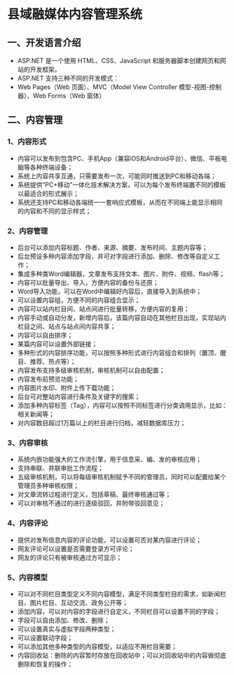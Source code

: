 # 县域融媒体内容管理系统
## 一、开发语言介绍
* ASP.NET 是一个使用 HTML、CSS、JavaScript 和服务器脚本创建网页和网站的开发框架。
* ASP.NET 支持三种不同的开发模式：
* Web Pages（Web 页面）、MVC（Model View Controller 模型-视图-控制器）、Web Forms（Web 窗体）
## 二、内容管理
### 1、内容形式
* 内容可以发布到包含PC、手机App（兼容iOS和Android平台）、微信、平板电脑等各种终端设备；
* 系统上内容共享互通，只需要发布一次，可能同时推送到PC和移动各端；
* 系统提供“PC+移动”一体化技术解决方案，可以为每个发布终端置不同的模板以最适合的形式展示；
* 系统还支持PC和移动各端统一一套响应式模板，从而在不同端上能显示相同的内容和不同的显示样式；
### 2、内容管理	
* 后台可以添加内容标题、作者、来源、摘要、发布时间、主题内容等；
* 后台预设多种内容添加字段，并可对字段进行添加、删除、修改等自定义工作；
* 集成多种类Word编辑器，文章发布支持文本、图片、附件、视频、flash等；
* 内容可以批量导出、导入，方便内容的备份与还原；
* Word导入功能，可以在Word中编辑好内容后，直接导入到系统中；
* 可以设置内容组，方便不同的内容组合显示；
* 内容可以站内栏目间、站点间进行批量转移，方便内容的复用；
* 内容手动或自动分发，新增内容后，该篇内容自动在其他栏目出现，实现站内栏目之间、站点与站点间内容共享；
* 内容可以自由排序；
* 某篇内容可以设置外部链接；
* 多种形式的内容排序功能，可以按照多种形式进行内容组合和排列（置顶、醒目、推荐、热点等）；
* 内容发布支持多级审核机制，审核机制可以自由配置；
* 内容发布前预览功能；
* 内容图片水印、附件上传下载功能；
* 后台可对整站内容进行条件及关键字的搜索；
* 添加多种内容标签（Tag），内容可以按照不同标签进行分类调用显示，比如：相关新闻等；
* 对内容数目超过1万篇以上的栏目进行归档，减轻数据库压力；
### 3、内容审核	
* 系统内嵌功能强大的工作流引擎，用于信息采、编、发的审核应用；
* 支持串联、并联审批工作流程；
* 五级审核机制，可以将每级审核机制赋予不同的管理员，同时可以配置给某个管理员多种审核权限；
* 对文章流转过程进行定义，包括草稿、最终审核通过等；
* 可以对审核不通过的进行逐级驳回，并附带驳回意见；
### 4、内容评论
* 提供对发布信息内容的评论功能，可以设置可否对某内容进行评论；
* 网友评论可以设置是否需要登录方可评论；
* 网友的评论只有被审核通过方可显示；
### 5、内容模型	
* 可以对不同栏目类型定义不同内容模型，满足不同类型栏目的需求，如新闻栏目、图片栏目、互动交流、政务公开等；
* 添加内容，可以对内容的字段进行自定义，不同栏目可以设置不同的字段；
* 字段可以自由添加、修改、删除；
* 可以设置真实与虚拟字段两种类型；
* 可以设置联动字段；
* 可以添加其他多种类型的内容模型，以适应不用栏目需要；
* 内容回收站：删除的内容暂时存放在回收站中；可以对回收站中的内容做彻底删除和恢复的操作；
